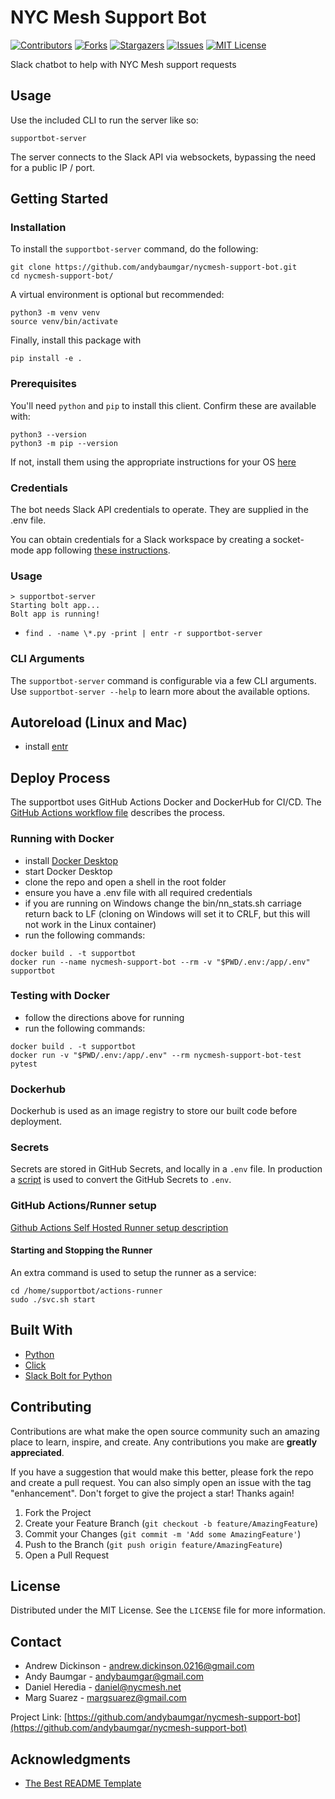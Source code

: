
# NYC Mesh Support Bot
[![Contributors][contributors-shield]][contributors-url]
[![Forks][forks-shield]][forks-url]
[![Stargazers][stars-shield]][stars-url]
[![Issues][issues-shield]][issues-url]
[![MIT License][license-shield]][license-url]

Slack chatbot to help with NYC Mesh support requests

## Usage

Use the included CLI to run the server like so:
```shell
supportbot-server
```

The server connects to the Slack API via websockets, bypassing the need for a public IP / port.

## Getting Started

### Installation

To install the `supportbot-server` command, do the following:

```shell
git clone https://github.com/andybaumgar/nycmesh-support-bot.git
cd nycmesh-support-bot/
```

A virtual environment is optional but recommended:
```shell
python3 -m venv venv
source venv/bin/activate
```

Finally, install this package with
```shell
pip install -e .
```

### Prerequisites
You'll need `python` and `pip` to install this client. Confirm these are available with:
```shell
python3 --version
python3 -m pip --version
```

If not, install them using the appropriate instructions for your OS [here](https://www.python.org/downloads/)


### Credentials

The bot needs Slack API credentials to operate. They are supplied in the .env file.

You can obtain credentials for a Slack workspace by creating a socket-mode app following
[these instructions](https://api.slack.com/apis/connections/socket).

### Usage

```shell
> supportbot-server
Starting bolt app...
Bolt app is running!
```

- `find . -name \*.py -print | entr -r supportbot-server`

### CLI Arguments

The `supportbot-server` command is configurable via a few CLI arguments. Use 
`supportbot-server --help` to learn more about the available options.

## Autoreload (Linux and Mac)
- install [entr](https://github.com/eradman/entr)

## Deploy Process

The supportbot uses GitHub Actions Docker and DockerHub for CI/CD. The [GitHub Actions workflow file](/.github/workflows/ci.yml) describes the process.

### Running with Docker

- install [Docker Desktop](https://www.docker.com/products/docker-desktop/)
- start Docker Desktop
- clone the repo and open a shell in the root folder
- ensure you have a .env file with all required credentials
- if you are running on Windows change the bin/nn_stats.sh carriage return back to LF (cloning on Windows will set it to CRLF, but this will not work in the Linux container)
- run the following commands:
```shell
docker build . -t supportbot
docker run --name nycmesh-support-bot --rm -v "$PWD/.env:/app/.env" supportbot
```

### Testing with Docker
 
- follow the directions above for running
- run the following commands:
```shell
docker build . -t supportbot
docker run -v "$PWD/.env:/app/.env" --rm nycmesh-support-bot-test pytest
```

### Dockerhub
Dockerhub is used as an image registry to store our built code before deployment.

### Secrets

Secrets are stored in GitHub Secrets, and locally in a `.env` file. In production a [script](env_json_to_dotenv.py) is used to convert the GitHub Secrets to `.env`.

### GitHub Actions/Runner setup

[Github Actions Self Hosted Runner setup description](https://docs.github.com/en/actions/hosting-your-own-runners/adding-self-hosted-runners)

#### Starting and Stopping the Runner
An extra command is used to setup the runner as a service:
```
cd /home/supportbot/actions-runner
sudo ./svc.sh start
```

## Built With

* [Python](https://python.org)
* [Click](https://click.palletsprojects.com/)
* [Slack Bolt for Python](https://slack.dev/bolt-python/concepts)

## Contributing

Contributions are what make the open source community such an amazing place to learn, inspire, and create. Any contributions you make are **greatly appreciated**.

If you have a suggestion that would make this better, please fork the repo and create a pull request. You can also simply open an issue with the tag "enhancement".
Don't forget to give the project a star! Thanks again!

1. Fork the Project
2. Create your Feature Branch (`git checkout -b feature/AmazingFeature`)
3. Commit your Changes (`git commit -m 'Add some AmazingFeature'`)
4. Push to the Branch (`git push origin feature/AmazingFeature`)
5. Open a Pull Request

## License

Distributed under the MIT License. See the `LICENSE` file for more information.

## Contact
 - Andrew Dickinson - andrew.dickinson.0216@gmail.com
 - Andy Baumgar - andybaumgar@gmail.com
 - Daniel Heredia - daniel@nycmesh.net
 - Marg Suarez - margsuarez@gmail.com

Project Link: [https://github.com/andybaumgar/nycmesh-support-bot](https://github.com/andybaumgar/nycmesh-support-bot)

## Acknowledgments

* [The Best README Template](https://github.com/othneildrew/Best-README-Template)

[contributors-shield]: https://img.shields.io/github/contributors/andybaumgar/nycmesh-support-bot.svg
[contributors-url]: https://github.com/andybaumgar/nycmesh-support-bot/graphs/contributors
[forks-shield]: https://img.shields.io/github/forks/andybaumgar/nycmesh-support-bot.svg
[forks-url]: https://github.com/andybaumgar/nycmesh-support-bot/network/members
[stars-shield]: https://img.shields.io/github/stars/andybaumgar/nycmesh-support-bot.svg
[stars-url]: https://github.com/andybaumgar/nycmesh-support-bot/stargazers
[issues-shield]: https://img.shields.io/github/issues/andybaumgar/nycmesh-support-bot.svg
[issues-url]: https://github.com/andybaumgar/nycmesh-support-bot/issues
[license-shield]: https://img.shields.io/github/license/andybaumgar/nycmesh-support-bot.svg
[license-url]: https://github.com/andybaumgar/nycmesh-support-bot/blob/master/LICENSE.txt
